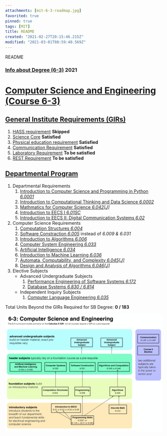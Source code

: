 ```yaml
---
attachments: [mit-6-3-roadmap.jpg]
favorited: true
pinned: true
tags: [MIT]
title: README
created: "2021-02-27T20:15:46.215Z"
modified: "2021-03-01T08:59:40.569Z"
---
```


README

### [Info about Degree (6-3)](http://catalog.mit.edu/schools/engineering/electrical-engineering-computer-science/#undergraduatestudytext) 2021

# [Computer Science and Engineering (Course 6-3)](http://catalog.mit.edu/degree-charts/computer-science-engineering-course-6-3/)

## [General Institute Requirements (GIRs)](https://mitadmissions.org/discover/the-mit-education/general-institute-requirements/)

1. [HASS requirement](http://catalog.mit.edu/mit/undergraduate-education/general-institute-requirements/#hassrequirementtext) **Skipped**
1. [Science Core](http://catalog.mit.edu/mit/undergraduate-education/general-institute-requirements/#sciencerequirementtext) **Satisfied**
1. [Physical education requirement](http://catalog.mit.edu/mit/undergraduate-education/general-institute-requirements/#physicaleducationtext) **Satisfied**
1. [Communication Requirement](http://catalog.mit.edu/mit/undergraduate-education/general-institute-requirements/#communicationrequirementtext) **Satisfied**
1. [Laboratory Requirement](http://catalog.mit.edu/mit/undergraduate-education/general-institute-requirements/#laboratoryrequirementtext) **To be satisfied**
1. [REST Requirement](http://catalog.mit.edu/mit/undergraduate-education/general-institute-requirements/#restrequirementtext) **To be satisfied**

## [Departmental Program](http://catalog.mit.edu/degree-charts/computer-science-engineering-course-6-3/)

1. Departmental Requirements
   1. [Introduction to Computer Science and Programming in Python _6.0001_](https://ocw.mit.edu/courses/electrical-engineering-and-computer-science/6-0001-introduction-to-computer-science-and-programming-in-python-fall-2016/)
   1. [Introduction to Computational Thinking and Data Science _6.0002_](https://ocw.mit.edu/courses/electrical-engineering-and-computer-science/6-0002-introduction-to-computational-thinking-and-data-science-fall-2016/)
   1. [Mathmatics for Computer Science _6.042[J]_](https://ocw.mit.edu/courses/electrical-engineering-and-computer-science/6-042j-mathematics-for-computer-science-spring-2015/)
   1. [Introduction to EECS I _6.01SC_](https://ocw.mit.edu/courses/electrical-engineering-and-computer-science/6-01sc-introduction-to-electrical-engineering-and-computer-science-i-spring-2011/)
   1. [Introduction to EECS II: Digital Communication Systems _6.02_](https://ocw.mit.edu/courses/electrical-engineering-and-computer-science/6-02-introduction-to-eecs-ii-digital-communication-systems-fall-2012/)
1. Computer Science Requirements
   1. [Computation Structures _6.004_](https://ocw.mit.edu/courses/electrical-engineering-and-computer-science/6-004-computation-structures-spring-2017/)
   1. [Software Constraction _6.005_](https://ocw.mit.edu/courses/electrical-engineering-and-computer-science/6-005-software-construction-spring-2016/)
      instead of _6.009 & 6.031_
   1. [Introduction to Algorithms _6.006_](https://ocw.mit.edu/courses/electrical-engineering-and-computer-science/6-006-introduction-to-algorithms-spring-2008/)
   1. [Computer System Engineering _6.033_](https://ocw.mit.edu/courses/electrical-engineering-and-computer-science/6-033-computer-system-engineering-spring-2018/)
   1. [Artificial Intelligence _6.034_](https://ocw.mit.edu/courses/electrical-engineering-and-computer-science/6-034-artificial-intelligence-fall-2010/)
   1. [Introduction to Machine Learning _6.036_](https://ocw.mit.edu/courses/electrical-engineering-and-computer-science/6-036-introduction-to-machine-learning-fall-2020/)
   1. [Automata, Computability, and Complexity _6.045[J]_](https://ocw.mit.edu/courses/electrical-engineering-and-computer-science/6-045j-automata-computability-and-complexity-spring-2011/)
   1. [Design and Analysis of Algorithms _6.046[J]_](https://ocw.mit.edu/courses/electrical-engineering-and-computer-science/6-046j-design-and-analysis-of-algorithms-spring-2015/)
1. Elective Subjects
   - Advanced Undergraduate Subjects
     1. [Performance Engineering of Software Systems _6.172_](https://ocw.mit.edu/courses/electrical-engineering-and-computer-science/6-172-performance-engineering-of-software-systems-fall-2018/)
     1. [Database Systems _6.830 / 6.814_](https://ocw.mit.edu/courses/electrical-engineering-and-computer-science/6-830-database-systems-fall-2010/)
   - Independent Inquiry Subjects
     1. [Computer Language Engineering _6.035_](https://ocw.mit.edu/courses/electrical-engineering-and-computer-science/6-035-computer-language-engineering-spring-2010/)

Total Units Beyond the GIRs Required for SB Degree: **0 / 183**

![](mit-6-3-roadmap.jpg)
